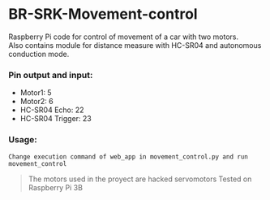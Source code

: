 # BR-SRK-Movement-control
Raspberry Pi code for control of movement of a car with two motors.  
Also contains module for distance measure with HC-SR04 and autonomous conduction mode.


### Pin output and input:
 - Motor1: 5
 - Motor2: 6
 - HC-SR04 Echo: 22
 - HC-SR04 Trigger: 23
 
### Usage: 
    Change execution command of web_app in movement_control.py and run movement_control


 >The motors used in the proyect are hacked servomotors
 >Tested on Raspberry Pi 3B
 
